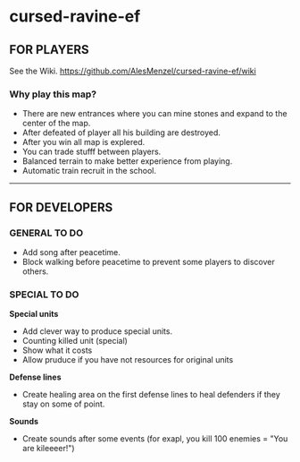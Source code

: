 # cursed-ravine-ef
## FOR PLAYERS
See the Wiki.
https://github.com/AlesMenzel/cursed-ravine-ef/wiki
### Why play this map?
* There are new entrances where you can mine stones and expand to the center of the map.
* After defeated of player all his building are destroyed.
* After you win all map is explered.
* You can trade stufff between players.
* Balanced terrain to make better experience from playing.
* Automatic train recruit in the school.

***
## FOR DEVELOPERS

### GENERAL TO DO
* Add song after peacetime.
* Block walking before peacetime to prevent some players to discover others.

### SPECIAL TO DO

**Special units**
* Add clever way to produce special units.
* Counting killed unit (special)
* Show what it costs
* Allow pruduce if you have not resources for original units

**Defense lines**
* Create healing area on the first defense lines to heal defenders if they stay on some of point.

**Sounds**
* Create sounds after some events (for exapl, you kill 100 enemies = "You are kileeeer!")
